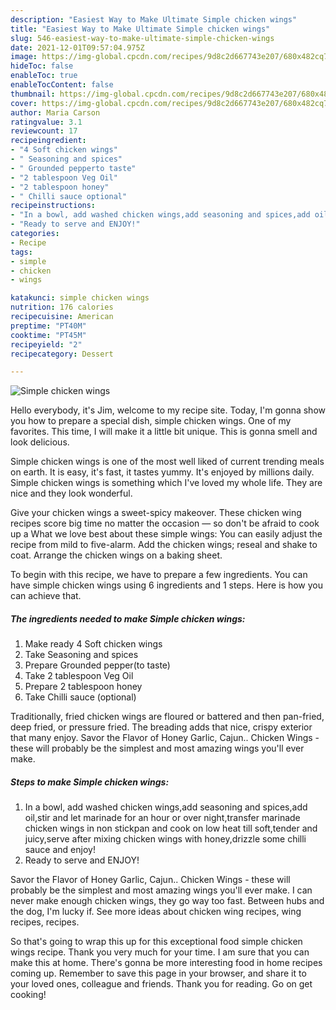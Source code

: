 ```yaml
---
description: "Easiest Way to Make Ultimate Simple chicken wings"
title: "Easiest Way to Make Ultimate Simple chicken wings"
slug: 546-easiest-way-to-make-ultimate-simple-chicken-wings
date: 2021-12-01T09:57:04.975Z
image: https://img-global.cpcdn.com/recipes/9d8c2d667743e207/680x482cq70/simple-chicken-wings-recipe-main-photo.jpg
hideToc: false
enableToc: true
enableTocContent: false
thumbnail: https://img-global.cpcdn.com/recipes/9d8c2d667743e207/680x482cq70/simple-chicken-wings-recipe-main-photo.jpg
cover: https://img-global.cpcdn.com/recipes/9d8c2d667743e207/680x482cq70/simple-chicken-wings-recipe-main-photo.jpg
author: Maria Carson
ratingvalue: 3.1
reviewcount: 17
recipeingredient:
- "4 Soft chicken wings"
- " Seasoning and spices"
- " Grounded pepperto taste"
- "2 tablespoon Veg Oil"
- "2 tablespoon honey"
- " Chilli sauce optional"
recipeinstructions:
- "In a bowl, add washed chicken wings,add seasoning and spices,add oil,stir and let marinade for an hour or over night,transfer marinade chicken wings in non stickpan and cook on low heat till soft,tender and juicy,serve after mixing chicken wings with honey,drizzle some chilli sauce and enjoy!"
- "Ready to serve and ENJOY!"
categories:
- Recipe
tags:
- simple
- chicken
- wings

katakunci: simple chicken wings 
nutrition: 176 calories
recipecuisine: American
preptime: "PT40M"
cooktime: "PT45M"
recipeyield: "2"
recipecategory: Dessert

---
```



![Simple chicken wings](https://img-global.cpcdn.com/recipes/9d8c2d667743e207/680x482cq70/simple-chicken-wings-recipe-main-photo.jpg)

Hello everybody, it's Jim, welcome to my recipe site. Today, I'm gonna show you how to prepare a special dish, simple chicken wings. One of my favorites. This time, I will make it a little bit unique. This is gonna smell and look delicious.

Simple chicken wings is one of the most well liked of current trending meals on earth. It is easy, it's fast, it tastes yummy. It's enjoyed by millions daily. Simple chicken wings is something which I've loved my whole life. They are nice and they look wonderful.

Give your chicken wings a sweet-spicy makeover. These chicken wing recipes score big time no matter the occasion — so don&#39;t be afraid to cook up a What we love best about these simple wings: You can easily adjust the recipe from mild to five-alarm. Add the chicken wings; reseal and shake to coat. Arrange the chicken wings on a baking sheet.


To begin with this recipe, we have to prepare a few ingredients. You can have simple chicken wings using 6 ingredients and 1 steps. Here is how you can achieve that.

<!--inarticleads1-->

##### The ingredients needed to make Simple chicken wings:

1. Make ready 4 Soft chicken wings
1. Take  Seasoning and spices
1. Prepare  Grounded pepper(to taste)
1. Take 2 tablespoon Veg Oil
1. Prepare 2 tablespoon honey
1. Take  Chilli sauce (optional)


Traditionally, fried chicken wings are floured or battered and then pan-fried, deep fried, or pressure fried. The breading adds that nice, crispy exterior that many enjoy. Savor the Flavor of Honey Garlic, Cajun.. Chicken Wings - these will probably be the simplest and most amazing wings you&#39;ll ever make. 

<!--inarticleads2-->

##### Steps to make Simple chicken wings:

1. In a bowl, add washed chicken wings,add seasoning and spices,add oil,stir and let marinade for an hour or over night,transfer marinade chicken wings in non stickpan and cook on low heat till soft,tender and juicy,serve after mixing chicken wings with honey,drizzle some chilli sauce and enjoy!
1. Ready to serve and ENJOY!

Savor the Flavor of Honey Garlic, Cajun.. Chicken Wings - these will probably be the simplest and most amazing wings you&#39;ll ever make. I can never make enough chicken wings, they go way too fast. Between hubs and the dog, I&#39;m lucky if. See more ideas about chicken wing recipes, wing recipes, recipes. 

So that's going to wrap this up for this exceptional food simple chicken wings recipe. Thank you very much for your time. I am sure that you can make this at home. There's gonna be more interesting food in home recipes coming up. Remember to save this page in your browser, and share it to your loved ones, colleague and friends. Thank you for reading. Go on get cooking!
